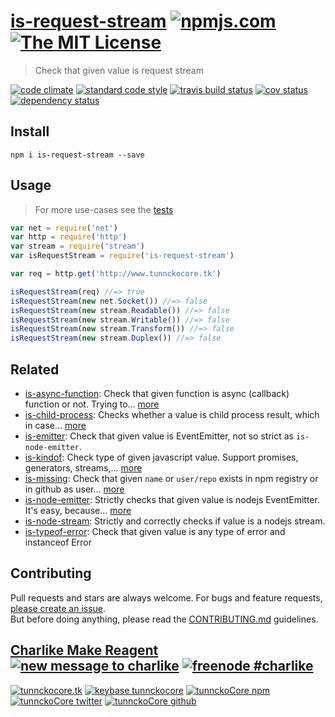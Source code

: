 # [is-request-stream][author-www-url] [![npmjs.com][npmjs-img]][npmjs-url] [![The MIT License][license-img]][license-url] 

> Check that given value is request stream

[![code climate][codeclimate-img]][codeclimate-url] [![standard code style][standard-img]][standard-url] [![travis build status][travis-img]][travis-url] [![cov status][cov-img]][cov-url] [![dependency status][david-img]][david-url]


## Install
```
npm i is-request-stream --save
```


## Usage
> For more use-cases see the [tests](./test.js)

```js
var net = require('net')
var http = require('http')
var stream = require('stream')
var isRequestStream = require('is-request-stream')

var req = http.get('http://www.tunnckocore.tk')

isRequestStream(req) //=> true
isRequestStream(new net.Socket()) //=> false
isRequestStream(new stream.Readable()) //=> false
isRequestStream(new stream.Writable()) //=> false
isRequestStream(new stream.Transform()) //=> false
isRequestStream(new stream.Duplex()) //=> false
```


## Related
- [is-async-function](https://github.com/tunnckocore/is-async-function): Check that given function is async (callback) function or not. Trying to… [more](https://github.com/tunnckocore/is-async-function)
- [is-child-process](https://github.com/tunnckocore/is-child-process): Checks whether a value is child process result, which in case… [more](https://github.com/tunnckocore/is-child-process)
- [is-emitter](https://github.com/tunnckocore/is-emitter): Check that given value is EventEmitter, not so strict as `is-node-emitter`.
- [is-kindof](https://github.com/tunnckocore/is-kindof): Check type of given javascript value. Support promises, generators, streams,… [more](https://github.com/tunnckocore/is-kindof)
- [is-missing](https://github.com/tunnckocore/is-missing): Check that given `name` or `user/repo` exists in npm registry or in github as user… [more](https://github.com/tunnckocore/is-missing)
- [is-node-emitter](https://github.com/tunnckocore/is-node-emitter): Strictly checks that given value is nodejs EventEmitter. It's easy, because… [more](https://github.com/tunnckocore/is-node-emitter)
- [is-node-stream](https://github.com/tunnckocore/is-node-stream): Strictly and correctly checks if value is a nodejs stream.
- [is-typeof-error](https://github.com/tunnckocore/is-typeof-error): Check that given value is any type of error and instanceof Error


## Contributing
Pull requests and stars are always welcome. For bugs and feature requests, [please create an issue](https://github.com/tunnckoCore/is-request-stream/issues/new).  
But before doing anything, please read the [CONTRIBUTING.md](./CONTRIBUTING.md) guidelines.


## [Charlike Make Reagent](http://j.mp/1stW47C) [![new message to charlike][new-message-img]][new-message-url] [![freenode #charlike][freenode-img]][freenode-url]

[![tunnckocore.tk][author-www-img]][author-www-url] [![keybase tunnckocore][keybase-img]][keybase-url] [![tunnckoCore npm][author-npm-img]][author-npm-url] [![tunnckoCore twitter][author-twitter-img]][author-twitter-url] [![tunnckoCore github][author-github-img]][author-github-url]


[npmjs-url]: https://www.npmjs.com/package/is-request-stream
[npmjs-img]: https://img.shields.io/npm/v/is-request-stream.svg?label=is-request-stream

[license-url]: https://github.com/tunnckoCore/is-request-stream/blob/master/LICENSE.md
[license-img]: https://img.shields.io/badge/license-MIT-blue.svg


[codeclimate-url]: https://codeclimate.com/github/tunnckoCore/is-request-stream
[codeclimate-img]: https://img.shields.io/codeclimate/github/tunnckoCore/is-request-stream.svg

[cov-url]: https://codeclimate.com/github/tunnckoCore/is-request-stream
[cov-img]: https://img.shields.io/codeclimate/coverage/github/tunnckoCore/is-request-stream.svg

[travis-url]: https://travis-ci.org/tunnckoCore/is-request-stream
[travis-img]: https://img.shields.io/travis/tunnckoCore/is-request-stream.svg

[coveralls-url]: https://coveralls.io/r/tunnckoCore/is-request-stream
[coveralls-img]: https://img.shields.io/coveralls/tunnckoCore/is-request-stream.svg

[david-url]: https://david-dm.org/tunnckoCore/is-request-stream
[david-img]: https://img.shields.io/david/tunnckoCore/is-request-stream.svg

[standard-url]: https://github.com/feross/standard
[standard-img]: https://img.shields.io/badge/code%20style-standard-brightgreen.svg


[author-www-url]: http://www.tunnckocore.tk
[author-www-img]: https://img.shields.io/badge/www-tunnckocore.tk-fe7d37.svg

[keybase-url]: https://keybase.io/tunnckocore
[keybase-img]: https://img.shields.io/badge/keybase-tunnckocore-8a7967.svg

[author-npm-url]: https://www.npmjs.com/~tunnckocore
[author-npm-img]: https://img.shields.io/badge/npm-~tunnckocore-cb3837.svg

[author-twitter-url]: https://twitter.com/tunnckoCore
[author-twitter-img]: https://img.shields.io/badge/twitter-@tunnckoCore-55acee.svg

[author-github-url]: https://github.com/tunnckoCore
[author-github-img]: https://img.shields.io/badge/github-@tunnckoCore-4183c4.svg

[freenode-url]: http://webchat.freenode.net/?channels=charlike
[freenode-img]: https://img.shields.io/badge/freenode-%23charlike-5654a4.svg

[new-message-url]: https://github.com/tunnckoCore/ama
[new-message-img]: https://img.shields.io/badge/ask%20me-anything-green.svg

